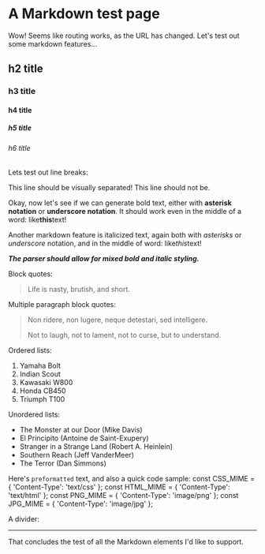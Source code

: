 # A Markdown test page

Wow! Seems like routing works, as the URL has changed. Let's test out some markdown features...

## h2 title
### h3 title
#### h4 title
##### h5 title
###### h6 title

Lets test out line breaks:

This line should be visually separated!
This line should not be.

Okay, now let's see if we can generate bold text, either with **asterisk notation** or __underscore notation__. It should work even in the middle of a word: like**this**text!

Another markdown feature is italicized text, again both with *asterisks* or _underscore_ notation, and in the middle of word: like*this*text!

***The parser should allow for mixed bold and italic styling.***

Block quotes:
> Life is nasty, brutish, and short.

Multiple paragraph block quotes:
> Non ridere, non lugere, neque detestari, sed intelligere.
>
> Not to laugh, not to lament, not to curse, but to understand.

Ordered lists:
1. Yamaha Bolt
2. Indian Scout
3. Kawasaki W800
4. Honda CB450
5. Triumph T100

Unordered lists:
- The Monster at our Door (Mike Davis)
- El Principito (Antoine de Saint-Exupery)
- Stranger in a Strange Land (Robert A. Heinlein)
- Southern Reach (Jeff VanderMeer)
- The Terror (Dan Simmons)

Here's `preformatted` text, and also a quick code sample:
	const CSS_MIME = { 'Content-Type': 'text/css' };
	const HTML_MIME = { 'Content-Type': 'text/html' };
	const PNG_MIME = { 'Content-Type': 'image/png' };
	const JPG_MIME = { 'Content-Type': 'image/jpg' };

A divider:

---

That concludes the test of all the Markdown elements I'd like to support.